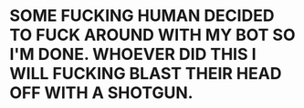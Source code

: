 # SOME FUCKING HUMAN DECIDED TO FUCK AROUND WITH MY BOT SO I'M DONE. WHOEVER DID THIS I WILL FUCKING BLAST THEIR HEAD OFF WITH A SHOTGUN.
